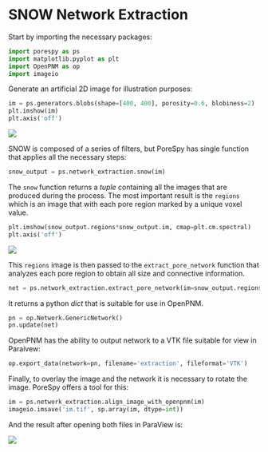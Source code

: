 # SNOW Network Extraction

Start by importing the necessary packages:

``` python
import porespy as ps
import matplotlib.pyplot as plt
import OpenPNM as op
import imageio

```

Generate an artificial 2D image for illustration purposes:
``` python
im = ps.generators.blobs(shape=[400, 400], porosity=0.6, blobiness=2)
plt.imshow(im)
plt.axis('off')

```

![](https://i.imgur.com/cNiibif.png)

SNOW is composed of a series of filters, but PoreSpy has single function that applies all the necessary steps:

``` python
snow_output = ps.network_extraction.snow(im)

```

The ``snow`` function returns a *tuple* containing all the images that are produced during the process. The most important result is the ``regions`` which is an image that with each pore region marked by a unique voxel value.

``` python
plt.imshow(snow_output.regions*snow_output.im, cmap=plt.cm.spectral)
plt.axis('off')

```
![](https://i.imgur.com/1clWDAv.png)

This ``regions`` image is then passed to the ``extract_pore_network`` function that analyzes each pore region to obtain all size and connective information.  

``` python
net = ps.network_extraction.extract_pore_network(im=snow_output.regions*snow_output.im)

```

It returns a python *dict* that is suitable for use in OpenPNM.

``` python
pn = op.Network.GenericNetwork()
pn.update(net)

```

OpenPNM has the ability to output network to a VTK file suitable for view in Paraivew:

``` python
op.export_data(network=pn, filename='extraction', fileformat='VTK')

```

Finally, to overlay the image and the network it is necessary to rotate the image. PoreSpy offers a tool for this:

``` python
im = ps.network_extraction.align_image_with_openpnm(im)
imageio.imsave('im.tif', sp.array(im, dtype=int))

```

And the result after opening both files in ParaView is:

![](https://i.imgur.com/Zivig0U.png)

